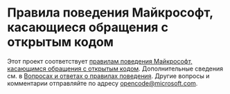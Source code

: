 # <a name="microsoft-open-source-code-of-conduct"></a>Правила поведения Майкрософт, касающиеся обращения с открытым кодом

Этот проект соответствует [правилам поведения Майкрософт, касающимся обращения с открытым кодом](https://opensource.microsoft.com/codeofconduct/).
Дополнительные сведения см. в [Вопросах и ответах о правилах поведения](https://opensource.microsoft.com/codeofconduct/faq/). Другие вопросы и комментарии отправляйте по адресу [opencode@microsoft.com](mailto:opencode@microsoft.com).
